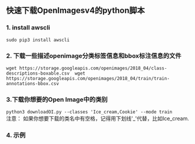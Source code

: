 ## 快速下载OpenImagesv4的python脚本  
### 1. install awscli
`
sudo pip3 install awscli
`  
### 2. 下载一些描述openimage分类标签信息和bbox标注信息的文件  
`
wget https://storage.googleapis.com/openimages/2018_04/class-descriptions-boxable.csv 
wget https://storage.googleapis.com/openimages/2018_04/train/train-annotations-bbox.csv
`
### 3.下载你想要的Open Image中的类别  
`
python3 downloadOI.py --classes 'Ice_cream,Cookie' --mode train  
`    
注意： 如果你想要下载的类名中有空格，记得用下划线'_'代替，比如Ice_cream.

### 4. 示例

